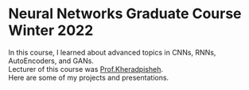 # Neural Networks Graduate Course Winter 2022
In this course, I learned about advanced topics in CNNs, RNNs, AutoEncoders, and GANs.</br>
Lecturer of this course was [Prof.Kheradpisheh](https://github.com/SRKH).
</br>
Here are some of my projects and presentations.
